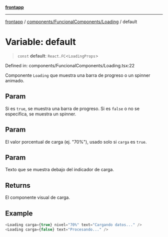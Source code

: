 [**frontapp**](../../../../README.md)

***

[frontapp](../../../../README.md) / [components/FuncionalComponents/Loading](../README.md) / default

# Variable: default

> `const` **default**: `React.FC`\<`LoadingProps`\>

Defined in: components/FuncionalComponents/Loading.tsx:22

Componente `Loading` que muestra una barra de progreso o un spinner animado.

## Param

Si es `true`, se muestra una barra de progreso. Si es `false` o no se especifica, se muestra un spinner.

## Param

El valor porcentual de carga (ej. "70%"), usado solo si `carga` es `true`.

## Param

Texto que se muestra debajo del indicador de carga.

## Returns

El componente visual de carga.

## Example

```ts
<Loading carga={true} nivel="70%" text="Cargando datos..." />
<Loading carga={false} text="Procesando..." />
```
